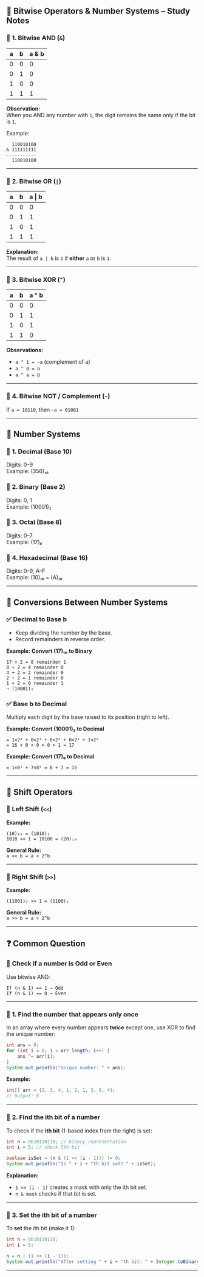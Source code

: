 ## 🧠 **Bitwise Operators & Number Systems – Study Notes**

### 🔹 **1. Bitwise AND (`&`)**
| a | b | a & b |
|---|---|--------|
| 0 | 0 |   0    |
| 0 | 1 |   0    |
| 1 | 0 |   0    |
| 1 | 1 |   1    |

**Observation:**  
When you AND any number with `1`, the digit remains the same only if the bit is `1`.

Example:
```
  110010100
& 111111111
-----------
  110010100
```
---

### 🔹 **2. Bitwise OR (`|`)**

| a | b | a &#124; b |
|---|---|-----------|
| 0 | 0 |     0     |
| 0 | 1 |     1     |
| 1 | 0 |     1     |
| 1 | 1 |     1     |

**Explanation:**  
The result of `a | b` is `1` if **either** `a` or `b` is `1`.

---

### 🔹 **3. Bitwise XOR (`^`)**
| a | b | a ^ b |
|---|---|--------|
| 0 | 0 |   0    |
| 0 | 1 |   1    |
| 1 | 0 |   1    |
| 1 | 1 |   0    |

**Observations:**
- `a ^ 1 = ~a` (complement of a)
- `a ^ 0 = a`
- `a ^ a = 0`

---

### 🔹 **4. Bitwise NOT / Complement (`~`)**
If `a = 10110`, then `~a = 01001`

---

## 🔢 **Number Systems**

### 🔸 **1. Decimal (Base 10)**  
Digits: 0–9  
Example: (356)₁₀

### 🔸 **2. Binary (Base 2)**  
Digits: 0, 1  
Example: (10001)₂

### 🔸 **3. Octal (Base 8)**  
Digits: 0–7  
Example: (17)₈

### 🔸 **4. Hexadecimal (Base 16)**  
Digits: 0–9, A–F  
Example: (10)₁₀ = (A)₁₆

---

## 🔄 **Conversions Between Number Systems**

### ✅ **Decimal to Base b**
- Keep dividing the number by the base.
- Record remainders in reverse order.

**Example: Convert (17)₁₀ to Binary**
```
17 ÷ 2 = 8 remainder 1  
8 ÷ 2 = 4 remainder 0  
4 ÷ 2 = 2 remainder 0  
2 ÷ 2 = 1 remainder 0  
1 ÷ 2 = 0 remainder 1  
→ (10001)₂
```

### ✅ **Base b to Decimal**
Multiply each digit by the base raised to its position (right to left).

**Example: Convert (10001)₂ to Decimal**
```
= 1×2⁴ + 0×2³ + 0×2² + 0×2¹ + 1×2⁰  
= 16 + 0 + 0 + 0 + 1 = 17
```

**Example: Convert (17)₈ to Decimal**
```
= 1×8¹ + 7×8⁰ = 8 + 7 = 15
```

---

## 🔁 **Shift Operators**

### 🔸 **Left Shift (`<<`)**
**Example:**
```
(10)₁₀ = (1010)₂  
1010 << 1 = 10100 = (20)₁₀
```

**General Rule:**  
`a << b = a × 2^b`

---

### 🔸 **Right Shift (`>>`)**
**Example:**
```
(11001)₂ >> 1 = (1100)₂
```

**General Rule:**  
`a >> b = a ÷ 2^b`

---

## ❓ **Common Question**

### 🔹 **Check if a number is Odd or Even**
Use bitwise AND:
```text
If (n & 1) == 1 → Odd  
If (n & 1) == 0 → Even
```

---

### 🔹 **1. Find the number that appears only once**

In an array where every number appears **twice** except one, use XOR to find the unique number:

```java
int ans = 0;
for (int i = 0; i < arr.length; i++) {
    ans ^= arr[i];
}
System.out.println("Unique number: " + ans);
```

**Example:**

```java
int[] arr = {2, 3, 4, 1, 2, 1, 3, 6, 4};
// Output: 6
```

---

### 🔹 **2. Find the ith bit of a number**

To check if the **ith bit** (1-based index from the right) is set:

```java
int n = 0b10110110; // binary representation
int i = 5; // check 5th bit

boolean isSet = (n & (1 << (i - 1))) != 0;
System.out.println("Is " + i + "th bit set? " + isSet);
```

**Explanation:**
- `1 << (i - 1)` creates a mask with only the ith bit set.
- `n & mask` checks if that bit is set.

---

### 🔹 **3. Set the ith bit of a number**

To **set** the ith bit (make it 1):

```java
int n = 0b10110110;
int i = 5;

n = n | (1 << (i - 1));
System.out.println("After setting " + i + "th bit: " + Integer.toBinaryString(n));
```

---